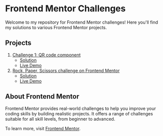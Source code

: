 # Frontend Mentor Challenges

Welcome to my repository for Frontend Mentor challenges! Here you'll find my solutions to various Frontend Mentor projects.

## Projects

1. [Challenge 1: QR code component](https://www.frontendmentor.io/challenges/qr-code-component-iux_sIO_H)
   - [Solution](https://github.com/ikmrn/frontend-challenges/tree/qr-code)
   - [Live Demo](https://ikmrn-qr.netlify.app/)
2. [Rock, Paper, Scissors challenge on Frontend Mentor](https://www.frontendmentor.io/challenges/rock-paper-scissors-game-pTgwgvgH)
   - [Solution](https://github.com/ikmrn/frontend-challenges/tree/rock-paper-scissors)
   - [Live Demo](https://ikmrn-rock-paper-scissors.netlify.app/)

## About Frontend Mentor

Frontend Mentor provides real-world challenges to help you improve your coding skills by building realistic projects. It offers a range of challenges suitable for all skill levels, from beginner to advanced.

To learn more, visit [Frontend Mentor](https://www.frontendmentor.io/).
